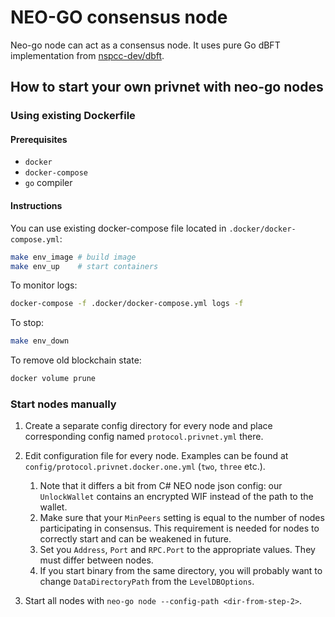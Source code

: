 # NEO-GO consensus node

Neo-go node can act as a consensus node.
It uses pure Go dBFT implementation from [nspcc-dev/dbft](https://github.com/nspcc-dev/dbft).

## How to start your own privnet with neo-go nodes
### Using existing Dockerfile
#### Prerequisites
- `docker`
- `docker-compose`
- `go` compiler
#### Instructions
You can use existing docker-compose file located in `.docker/docker-compose.yml`:
```bash
make env_image # build image
make env_up    # start containers
```
To monitor logs:
```bash
docker-compose -f .docker/docker-compose.yml logs -f
```

To stop:
```bash
make env_down
```

To remove old blockchain state:
```bash
docker volume prune
``` 

### Start nodes manually
1. Create a separate config directory for every node and
place corresponding config named `protocol.privnet.yml` there.

2. Edit configuration file for every node.
Examples can be found at `config/protocol.privnet.docker.one.yml` (`two`, `three` etc.).
    1. Note that it differs a bit from C# NEO node json config: our `UnlockWallet` contains
       an encrypted WIF instead of the path to the wallet. 
    2. Make sure that your `MinPeers` setting is equal to
       the number of nodes participating in consensus.
       This requirement is needed for nodes to correctly
       start and can be weakened in future.
    3. Set you `Address`, `Port` and `RPC.Port` to the appropriate values.
       They must differ between nodes.
    4. If you start binary from the same directory, you will probably want to change
       `DataDirectoryPath` from the `LevelDBOptions`. 

3. Start all nodes with `neo-go node --config-path <dir-from-step-2>`.
